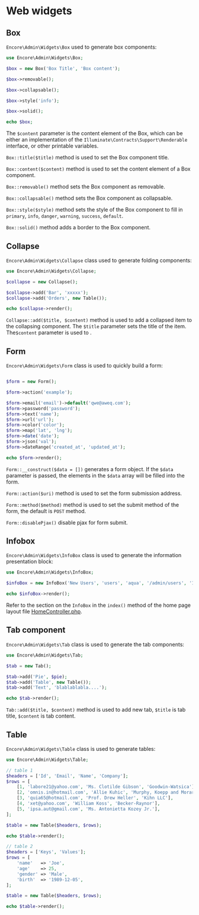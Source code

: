 # Web widgets

## Box

`Encore\Admin\Widgets\Box` used to generate box components:

```php
use Encore\Admin\Widgets\Box;

$box = new Box('Box Title', 'Box content');

$box->removable();

$box->collapsable();

$box->style('info');

$box->solid();

echo $box;

```

The `$content` parameter is the content element of the Box, which can be either an implementation of the `Illuminate\Contracts\Support\Renderable` interface, or other printable variables.

`Box::title($title)` method is used to set the Box component title.

`Box::content($content)` method is used to set the content element of a Box component.

`Box::removable()` method sets the Box component as removable.

`Box::collapsable()` method sets the Box component as collapsable.

`Box::style($style)` method sets the style of the Box component to fill in `primary`, `info`, `danger`, `warning`, `success`, `default`.

`Box::solid()` method adds a border to the Box component.

## Collapse

`Encore\Admin\Widgets\Collapse` class used to generate folding components:
```php
use Encore\Admin\Widgets\Collapse;

$collapse = new Collapse();

$collapse->add('Bar', 'xxxxx');
$collapse->add('Orders', new Table());

echo $collapse->render();

```

`Collapse::add($title, $content)` method is used to add a collapsed item to the collapsing component. The `$title` parameter sets the title of the item. The`$content` parameter is used to .


## Form

`Encore\Admin\Widgets\Form` class is used to quickly build a form:

```php

$form = new Form();

$form->action('example');

$form->email('email')->default('qwe@aweq.com');
$form->password('password');
$form->text('name');
$form->url('url');
$form->color('color');
$form->map('lat', 'lng');
$form->date('date');
$form->json('val');
$form->dateRange('created_at', 'updated_at');

echo $form->render();
```

`Form::__construct($data = [])` generates a form object. If the `$data` parameter is passed, the elements in the `$data` array will be filled into the form.

`Form::action($uri)` method is used to set the form submission address.

`Form::method($method)` method is used to set the submit method of the form, the default is `POST` method.

`Form::disablePjax()` disable pjax for form submit.

## Infobox

`Encore\Admin\Widgets\InfoBox` class is used to generate the information presentation block:

```php
use Encore\Admin\Widgets\InfoBox;

$infoBox = new InfoBox('New Users', 'users', 'aqua', '/admin/users', '1024');

echo $infoBox->render();

```

Refer to the section on the `InfoBox` in the `index()` method of the home page layout file [HomeController.php](https://github.com/z-song/muhindo-admin/blob/master/src/Console/stubs/HomeController.stub).

## Tab component

`Encore\Admin\Widgets\Tab` class is used to generate the tab components:

```php
use Encore\Admin\Widgets\Tab;

$tab = new Tab();

$tab->add('Pie', $pie);
$tab->add('Table', new Table());
$tab->add('Text', 'blablablabla....');

echo $tab->render();

```

`Tab::add($title, $content)` method is used to add new tab, `$title` is tab title, `$content` is tab content.

## Table

`Encore\Admin\Widgets\Table` class is used to generate tables:

```php
use Encore\Admin\Widgets\Table;

// table 1
$headers = ['Id', 'Email', 'Name', 'Company'];
$rows = [
    [1, 'labore21@yahoo.com', 'Ms. Clotilde Gibson', 'Goodwin-Watsica'],
    [2, 'omnis.in@hotmail.com', 'Allie Kuhic', 'Murphy, Koepp and Morar'],
    [3, 'quia65@hotmail.com', 'Prof. Drew Heller', 'Kihn LLC'],
    [4, 'xet@yahoo.com', 'William Koss', 'Becker-Raynor'],
    [5, 'ipsa.aut@gmail.com', 'Ms. Antonietta Kozey Jr.'],
];

$table = new Table($headers, $rows);

echo $table->render();

// table 2
$headers = ['Keys', 'Values'];
$rows = [
    'name'   => 'Joe',
    'age'    => 25,
    'gender' => 'Male',
    'birth'  => '1989-12-05',
];

$table = new Table($headers, $rows);

echo $table->render();

```

